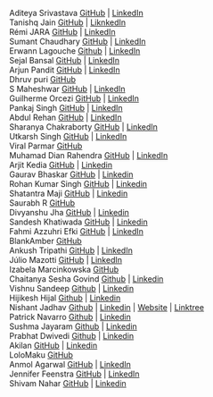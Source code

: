 Aditeya Srivastava [GitHub](https://github.com/aditeyaS) | [LinkedIn](https://www.linkedin.com/in/aditeyaaaa/)
</br>
Tanishq Jain [GitHub](https://github.com/tanishqj-19) | [LiknkedIn](https://www.linkedin.com/in/tanishq-jain-823427226/)
</br>
Rémi JARA [GitHub](https://github.com/icepick4) | [LinkedIn](https://www.linkedin.com/in/remijara/)
</br>
Sumant Chaudhary [GitHub](https://github.com/sumant7) | [LinkedIn](https://www.linkedin.com/in/sumant-chaudhary-276011200/)
</br>
Erwann Lagouche [Github](https://github.com/AirOne01) | [LinkedIn](https://www.linkedin.com/in/erwann-lagouche-09550b222/)
</br>
Sejal Bansal [GitHub](https://github.com/sejal-bansal) | [LinkedIn](https://www.linkedin.com/in/sejalbansal/)
</br>
Arjun Pandit [GitHub](https://github.com/arjunpndt) | [LinkedIn](https://www.linkedin.com/in/arjunpandit/)
</br>
Dhruv puri [GitHub](https://github.com/GettingWeirdKnowledge)
</br>
S Maheshwar [GitHub](https://github.com/Maheshwar-S) | [LinkedIn](https://www.linkedin.com/in/maheshwar-s-025539278/)
</br>
Guilherme Orcezi [GitHub](https://github.com/guilhermeorcezi) | [LinkedIn](https://www.linkedin.com/in/guilhermeorcezi/)
</br>
Pankaj Singh [GitHub](https://github.com/pankaj-2503) | [LinkedIn](https://www.linkedin.com/in/pankaj-singh-906790225/)
</br>
Abdul Rehan [GitHub](https://github.com/abrehan2) | [LinkedIn](https://www.linkedin.com/in/abrehan/)
</br>
Sharanya Chakraborty [GitHub](https://github.com/destryptor) | [LinkedIn](https://www.linkedin.com/in/sharanya-chakraborty/)
</br>
Utkarsh Singh [GitHub](https://github.com/U7K4R5H) | [LinkedIn](https://www.linkedin.com/in/u7k4rsh/)
</br>
Viral Parmar [GitHub](https://github.com/coder-bat)
</br>
Muhamad Dian Rahendra [GitHub](https://github.com/Muanra217) | [LinkedIn](https://www.linkedin.com/in/muanra217/)
</br>
Arjit Kedia [GitHub](https://github.com/combfreak45) | [Linkedin](https://www.linkedin.com/in/arjit-kedia-06041a236/)
</br>
Gaurav Bhaskar [GitHub](https://github.com/gauravbhaskar080) | [Linkedin](https://www.linkedin.com/in/gaurav-bhaskar-5b1223232/)
</br>
Rohan Kumar Singh [GitHub](https://github.com/roxoho) | [Linkedin](https://www.linkedin.com/in/roxoho/)
</br>
Shatantra Maji [GitHub](https://github.com/x3shat) | [Linkedin](https://www.linkedin.com/in/shatantra/)
</br>
Saurabh R [GitHub](https://github.com/saurabh29r)
</br>
Divyanshu Jha [GitHub](https://github.com/divyanshu29jha) | [Linkedin](https://www.linkedin.com/in/divyanshu-jha-530b42246/)
</br>
Sandesh Khatiwada [GitHub](https://github.com/sandesh-theMayGuy) | [Linkedin](https://www.linkedin.com/in/sandesh-khatiwada-531388206/)
</br>
Fahmi Azzuhri Efki [GitHub](https://github.com/fahmi-azzuhri) | [LinkedIn](https://www.linkedin.com/in/fahmiazzuhriefki/)
<br/>
BlankAmber [GitHub](https://github.com/BlankAmber)
<br/>
Ankush Tripathi [GitHub](https://github.com/ankushtripathii) | [LinkedIn](https://www.linkedin.com/in/ankush-tripathi-547008234/)
<br/>
Júlio Mazotti [GitHub](https://github.com/maztt) | [LinkedIn](https://www.linkedin.com/in/juliomasson)
<br/>
Izabela Marcinkowska [GitHub](https://github.com/izabela-marcinkowska)
<br/>
Chaitanya Sesha Govind [Github](https://github.com/Chaitanya-sesha-govind) | [Linkedin](https://www.linkedin.com/in/posimsetty-chaitanya-sesha-govind-41781a250/)
</br>
Vishnu Sandeep [Github](https://github.com/VishnuSandeep1108/) | [Linkedin](https://www.linkedin.com/in/vishnu-sandeep-reddy-954222203/)
</br>
Hijikesh Hijal [Github](https://github.com/hijal/) | [Linkedin](https://www.linkedin.com/in/hijal/)
</br>
Nishant Jadhav [Github](https://github.com/nisoojadhav/) | [Linkedin](https://linkedin.com/in/nisoojadhav/) | [Website](https://nisootech.vercel.app/) | [Linktree](https://linktr.ee/nisoojadhav)
</br>
Patrick Navarro [Github](https://github.com/PatrickNv23) | [Linkedin](https://www.linkedin.com/in/patrick-navarro-79104b245/)
</br>
Sushma Jayaram [Github](https://github.com/sushma1031) | [Linkedin](https://www.linkedin.com/in/sushma-jayaram-3416ab253/)
</br>
Prabhat Dwivedi [Github](https://github.com/prabhat224) | [Linkedin](https://www.linkedin.com/in/prabhat-dwivedi-293886243//)
</br>
Akilan [GitHub](https://github.com/Akilan19) | [Linkedin](https://www.linkedin.com/in/akilan-y-713988212/)
<br/>
LoloMaku [GitHub](https://github.com/lolomaku)
<br/>
Anmol Agarwal [GitHub](https://github.com/onemole6022) | [LinkedIn](https://www.linkedin.com/in/anmolagarwal404/)
<br/>
Jennifer Feenstra [GitHub](https://github.com/jenster5) | [LinkedIn](https://https://www.linkedin.com/in/jennifer-feenstra-arengard/)
<br/>
Shivam Nahar [GitHub](https://github.com/imsherlocked) | [Linkedin](https://www.linkedin.com/in/shivam-nahar/)
<br/>
